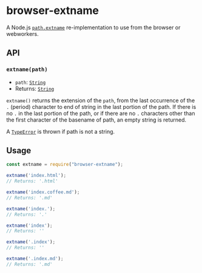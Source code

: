 # browser-extname
A Node.js [`path.extname`](https://nodejs.org/dist/latest/docs/api/path.html#path_path_extname_path) re-implementation to use from the browser or webworkers.

## API
### `extname(path)`

* `path`: [`String`](https://developer.mozilla.org/en-US/docs/Web/JavaScript/Reference/Global_Objects/String)
* Returns: [`String`](https://developer.mozilla.org/en-US/docs/Web/JavaScript/Reference/Global_Objects/String)

`extname()` returns the extension of the `path`, from the last occurrence of the `.` (period) character to end of string in the last portion of the path.
If there is no `.` in the last portion of the path, or if there are no `.` characters other than the first character of the basename of path, an empty string is returned.

A [`TypeError`](https://developer.mozilla.org/en-US/docs/Web/JavaScript/Reference/Global_Objects/TypeError) is thrown if path is not a string.

## Usage

``` javascript
const extname = require("browser-extname");

extname('index.html');
// Returns: '.html'

extname('index.coffee.md');
// Returns: '.md'

extname('index.');
// Returns: '.'

extname('index');
// Returns: ''

extname('.index');
// Returns: ''

extname('.index.md');
// Returns: '.md'
```
